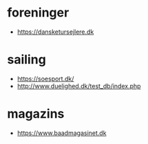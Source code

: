 # foreninger

- https://dansketursejlere.dk

# sailing

- https://soesport.dk/
- http://www.duelighed.dk/test_db/index.php

# magazins

- https://www.baadmagasinet.dk
